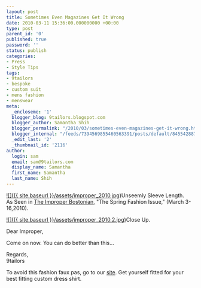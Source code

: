 ```yaml
---
layout: post
title: Sometimes Even Magazines Get It Wrong
date: 2010-03-11 15:36:00.000000000 +00:00
type: post
parent_id: '0'
published: true
password: ''
status: publish
categories:
- Press
- Style Tips
tags:
- 9tailors
- bespoke
- custom suit
- mens fashion
- menswear
meta:
  _encloseme: '1'
  blogger_blog: 9tailors.blogspot.com
  blogger_author: Samantha Shih
  blogger_permalink: "/2010/03/sometimes-even-magazines-get-it-wrong.html"
  blogger_internal: "/feeds/7394569855460563391/posts/default/8455428874693569328"
  _edit_last: '2'
  _thumbnail_id: '2116'
author:
  login: sam
  email: sam@9tailors.com
  display_name: Samantha
  first_name: Samantha
  last_name: Shih
---
```

[![]({{ site.baseurl }}/assets/improper_2010.jpg)](http://1.bp.blogspot.com/_RlJ3L7W6dBw/S5kOYSvs2yI/AAAAAAAAIL4/QfZMSuHCRDI/s1600-h/improper_2010.jpg)Unseemly Sleeve Length.  
As Seen in [The Improper Bostonian](http://improper.com/), "The Spring Fashion Issue," (March 3-16,2010). 

[![]({{ site.baseurl }}/assets/improper_2010.2.jpg)](http://4.bp.blogspot.com/_RlJ3L7W6dBw/S5kPkXyriVI/AAAAAAAAIMA/MpQ5Io109b8/s1600-h/improper_2010.2.jpg)Close Up.

Dear Improper,

Come on now. You can do better than this...

Regards,  
9tailors

To avoid this fashion faux pas, go to our [site](http://www.blogger.com/beta.9tailors.com). Get yourself fitted for your best fitting custom dress shirt.